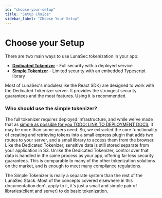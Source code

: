 ```yaml
---
id: "choose-your-setup"
title: "Setup Choice"
sidebar_label: "Choose Your Setup"
---
```


# Choose your Setup

There are two main ways to use LunaSec tokenization in your app:

* **[Dedicated Tokenizer](./simple-tokenizer/guide.md)** - Full security with a deployed service
* **[Simple Tokenizer](./simple-tokenizer/guide.md)** - Limited security with an embedded Typescript library

Most of LunaSec's modules(like the React SDK) are designed to work with the Dedicated Tokenizer server. It provides the strongest security guarantees and the most features.  Using it is recommended.

### Who should use the simple tokenizer?
The full tokenizer requires deployed infrastructure, and 
while we've made that as [simple as possible for you TODO: LINK TO DEPLOYMENT DOCS](./choose-your-setup.md), it may be more than 
some users need.  So, we extracted the core functionality of creating and retrieving tokens into a small express plugin
that adds two routes to your server, and a small library to access them from the browser.  Like the Dedicated Tokenizer, sensitive 
data is still stored separate from your application in S3.  Unlike the Dedicated Tokenizer, 
control over that data is handled in the same process as your app, offering far less security guarantees. This is comparable to many
of the other tokenization solutions on the market, and is enough to meet many compliance regulations.  

The Simple Tokenizer is really a 
separate system than the rest of the LunaSec Stack.  Most of the concepts covered elsewhere in this documentation don't apply to it,
it's just a small and simple pair of libraries(client and server) to do basic tokenization.  


